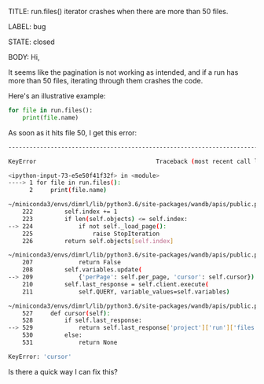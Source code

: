 TITLE:
run.files() iterator crashes when there are more than 50 files.

LABEL:
bug

STATE:
closed

BODY:
Hi,

It seems like the pagination is not working as intended, and if a run has more than 50 files, iterating through them crashes the code. 

Here's an illustrative example: 
```python
for file in run.files():
    print(file.name)
```

As soon as it hits file 50, I get this error:
```bash
---------------------------------------------------------------------------

KeyError                                  Traceback (most recent call last)

<ipython-input-73-e5e50f41f32f> in <module>
----> 1 for file in run.files():
      2     print(file.name)

~/miniconda3/envs/dimrl/lib/python3.6/site-packages/wandb/apis/public.py in __next__(self)
    222         self.index += 1
    223         if len(self.objects) <= self.index:
--> 224             if not self._load_page():
    225                 raise StopIteration
    226         return self.objects[self.index]

~/miniconda3/envs/dimrl/lib/python3.6/site-packages/wandb/apis/public.py in _load_page(self)
    207             return False
    208         self.variables.update(
--> 209             {'perPage': self.per_page, 'cursor': self.cursor})
    210         self.last_response = self.client.execute(
    211             self.QUERY, variable_values=self.variables)

~/miniconda3/envs/dimrl/lib/python3.6/site-packages/wandb/apis/public.py in cursor(self)
    527     def cursor(self):
    528         if self.last_response:
--> 529             return self.last_response['project']['run']['files']['edges'][-1]['cursor']
    530         else:
    531             return None

KeyError: 'cursor'
```

Is there a quick way I can fix this? 

